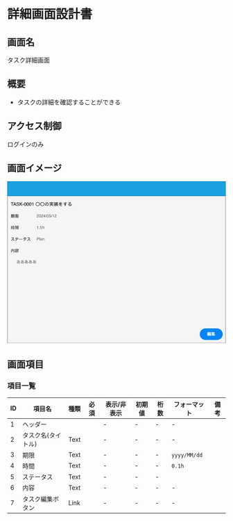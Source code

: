 # 詳細画面設計書

## 画面名

タスク詳細画面

## 概要

<!-- 何をする・何ができる画面か) -->

- タスクの詳細を確認することができる

## アクセス制御

ログインのみ

## 画面イメージ

![](./assets/task_detail.drawio.png)

## 画面項目

### 項目一覧

| ID  | 項目名             | 種類 | 必須 | 表示/非表示 | 初期値 | 桁数 | フォーマット | 備考 |
| --- | ------------------ | ---- | ---- | ----------- | ------ | ---- | ------------ | ---- |
| 1   | ヘッダー           |      |      | -           | -      | -    | -            |      |
| 2   | タスク名(タイトル) | Text |      | -           | -      | -    | -            |      |
| 3   | 期限               | Text |      | -           | -      | -    | `yyyy/MM/dd` |      |
| 4   | 時間               | Text |      | -           | -      | -    | `0.1h`       |      |
| 5   | ステータス         | Text |      | -           | -      | -    |              |      |
| 6   | 内容               | Text |      | -           | -      | -    | -            |      |
| 7   | タスク編集ボタン   | Link |      | -           | -      | -    | -            |      |
